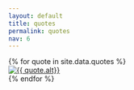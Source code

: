 ```yaml
---
layout: default
title: quotes
permalink: quotes
nav: 6
---
```


<div class="container">
<div class="grid">
{% for quote in site.data.quotes %}
  <div class="cell">
    <a class="image" href="../img/quotes/{{ quote.link }}">
      <img class="cell-photo" alt="{{ quote.alt}}" src="../img/quotes/{{ quote.link }}">
    </a>
  </div>
{% endfor %}
</div>
</div>